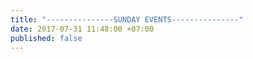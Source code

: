 ```yaml
---
title: "---------------SUNDAY EVENTS---------------"
date: 2017-07-31 11:48:00 +07:00
published: false
---
```


